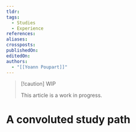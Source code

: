 ```yaml
---
tldr: 
tags:
  - Studies
  - Experience
references: 
aliases: 
crossposts: 
publishedOn: 
editedOn: 
authors:
  - "[[Yoann Poupart]]"
---
```

> [!caution] WIP
> 
> This article is a work in progress.

# A convoluted study path